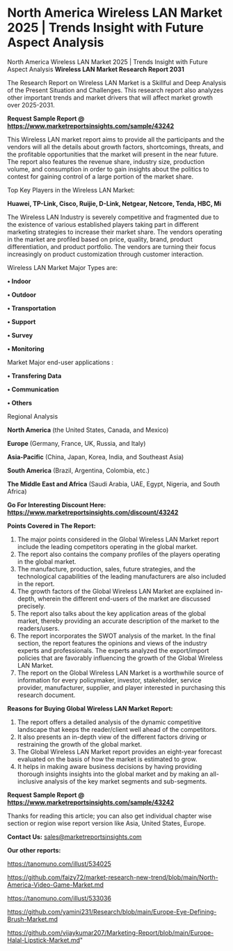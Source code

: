# North America Wireless LAN Market 2025 | Trends Insight with Future Aspect Analysis
North America Wireless LAN Market 2025 | Trends Insight with Future Aspect Analysis
<strong>Wireless LAN Market Research Report 2031</strong>

The Research Report on Wireless LAN Market is a Skillful and Deep Analysis of the Present Situation and Challenges. This research report also analyzes other important trends and market drivers that will affect market growth over 2025-2031.

<strong>Request Sample Report @ <a href=https://www.marketreportsinsights.com/sample/43242>https://www.marketreportsinsights.com/sample/43242</a></strong>

This Wireless LAN market report aims to provide all the participants and the vendors will all the details about growth factors, shortcomings, threats, and the profitable opportunities that the market will present in the near future. The report also features the revenue share, industry size, production volume, and consumption in order to gain insights about the politics to contest for gaining control of a large portion of the market share.

Top Key Players in the Wireless LAN Market:

<strong>Huawei, TP-Link, Cisco, Ruijie, D-Link, Netgear, Netcore, Tenda, HBC, Mi</strong>

The Wireless LAN Industry is severely competitive and fragmented due to the existence of various established players taking part in different marketing strategies to increase their market share. The vendors operating in the market are profiled based on price, quality, brand, product differentiation, and product portfolio. The vendors are turning their focus increasingly on product customization through customer interaction.

Wireless LAN Market Major Types are:

<strong>•  Indoor

•  Outdoor

•  Transportation

•  Support

•  Survey

•  Monitoring</strong>

Market Major end-user applications :

<strong>•  Transfering Data

•  Communication

•  Others</strong>

Regional Analysis

</u><strong><b>North America</b></strong> (the United States, Canada, and Mexico)

<strong><b>Europe </b></strong>(Germany, France, UK, Russia, and Italy)

<strong><b>Asia-Pacific</b></strong> (China, Japan, Korea, India, and Southeast Asia)

<strong><b>South America</b></strong> (Brazil, Argentina, Colombia, etc.)

<strong><b>The Middle East and Africa</b></strong> (Saudi Arabia, UAE, Egypt, Nigeria, and South Africa)

<strong>Go For Interesting Discount Here: <a href=https://www.marketreportsinsights.com/discount/43242>https://www.marketreportsinsights.com/discount/43242</a></strong>

<strong>Points Covered in The Report:</strong>
<ol>
  <li>The major points considered in the Global Wireless LAN Market report include the leading competitors operating in the global market.</li>
  <li>The report also contains the company profiles of the players operating in the global market.</li>
  <li>The manufacture, production, sales, future strategies, and the technological capabilities of the leading manufacturers are also included in the report.</li>
  <li>The growth factors of the Global Wireless LAN Market are explained in-depth, wherein the different end-users of the market are discussed precisely.</li>
  <li>The report also talks about the key application areas of the global market, thereby providing an accurate description of the market to the readers/users.</li>
  <li>The report incorporates the SWOT analysis of the market. In the final section, the report features the opinions and views of the industry experts and professionals. The experts analyzed the export/import policies that are favorably influencing the growth of the Global Wireless LAN Market.</li>
  <li>The report on the Global Wireless LAN Market is a worthwhile source of information for every policymaker, investor, stakeholder, service provider, manufacturer, supplier, and player interested in purchasing this research document.</li>
</ol>
<strong>Reasons for Buying Global Wireless LAN Market Report:</strong>

<ol>
  <li>The report offers a detailed analysis of the dynamic competitive landscape that keeps the reader/client well ahead of the competitors.</li>
  <li>It also presents an in-depth view of the different factors driving or restraining the growth of the global market.</li>
  <li>The Global Wireless LAN Market report provides an eight-year forecast evaluated on the basis of how the market is estimated to grow.</li>
  <li>It helps in making aware business decisions by having providing thorough insights insights into the global market and by making an all-inclusive analysis of the key market segments and sub-segments.</li>
</ol>
<strong>Request Sample Report @ <a href=https://www.marketreportsinsights.com/sample/43242>https://www.marketreportsinsights.com/sample/43242</a></strong>


Thanks for reading this article; you can also get individual chapter wise section or region wise report version like Asia, United States, Europe.

<strong>Contact Us:</strong>
sales@marketreportsinsights.com

<strong>Our other reports:</strong>

<a href=https://tanomuno.com/illust/534025>https://tanomuno.com/illust/534025</a>

<a href=https://github.com/faizy72/market-research-new-trend/blob/main/North-America-Video-Game-Market.md>https://github.com/faizy72/market-research-new-trend/blob/main/North-America-Video-Game-Market.md</a>

<a href=https://tanomuno.com/illust/533036>https://tanomuno.com/illust/533036</a>

<a href=https://github.com/yamini231/Research/blob/main/Europe-Eye-Defining-Brush-Market.md>https://github.com/yamini231/Research/blob/main/Europe-Eye-Defining-Brush-Market.md</a>

<a href=https://github.com/vijaykumar207/Marketing-Report/blob/main/Europe-Halal-Lipstick-Market.md>https://github.com/vijaykumar207/Marketing-Report/blob/main/Europe-Halal-Lipstick-Market.md</a>"
